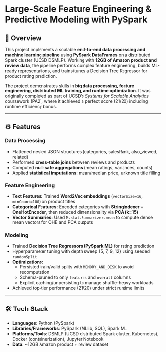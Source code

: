 # Large-Scale Feature Engineering & Predictive Modeling with PySpark  

## 📌 Overview  
This project implements a scalable **end-to-end data processing and machine learning pipeline** using **PySpark DataFrames** on a distributed Spark cluster (UCSD DSMLP). Working with **12GB of Amazon product and review data**, the pipeline performs complex feature engineering, builds ML-ready representations, and trains/tunes a Decision Tree Regressor for product rating prediction.  

The project demonstrates skills in **big data processing, feature engineering, distributed ML training, and runtime optimization**. It was originally completed as part of UCSD’s *Systems for Scalable Analytics* coursework (PA2), where it achieved a perfect score (21/20) including runtime efficiency bonus.  

---

## ⚙️ Features  

### Data Processing  
- Flattened nested JSON structures (categories, salesRank, also_viewed, related)  
- Performed **cross-table joins** between reviews and products  
- Computed **null-safe aggregations** (mean ratings, variances, counts)  
- Applied **statistical imputations**: mean/median price, unknown title filling  

### Feature Engineering  
- **Text Features:** Trained **Word2Vec embeddings** (`vectorSize=16`, `minCount=100`) on product titles  
- **Categorical Features:** Encoded categories with **StringIndexer + OneHotEncoder**, then reduced dimensionality via **PCA (k=15)**  
- **Vector Summaries:** Used `M.stat.Summarizer.mean` to compute dense mean vectors for OHE and PCA outputs  

### Modeling  
- Trained **Decision Tree Regressors (PySpark ML)** for rating prediction  
- Hyperparameter tuning with depth sweep {5, 7, 9, 12} using seeded `randomSplit`  
- **Optimizations:**  
  - Persisted train/valid splits with `MEMORY_AND_DISK` to avoid recomputation  
  - Schema-pruned to only `features` and `overall` columns  
  - Explicit caching/unpersisting to manage shuffle-heavy workloads  
- Achieved top-tier performance (21/20) under strict runtime limits  

---

## 🛠️ Tech Stack  
- **Languages**: Python (PySpark)  
- **Libraries/Frameworks**: PySpark (MLlib, SQL), Spark ML  
- **Platforms/Tools**: DSMLP (UCSD distributed Spark cluster, Kubernetes), Docker (containerization), Jupyter Notebook  
- **Data**: ~12GB Amazon product + review dataset  
